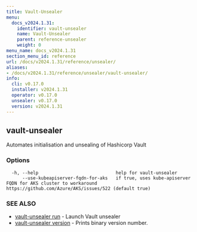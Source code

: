 ```yaml
---
title: Vault-Unsealer
menu:
  docs_v2024.1.31:
    identifier: vault-unsealer
    name: Vault-Unsealer
    parent: reference-unsealer
    weight: 0
menu_name: docs_v2024.1.31
section_menu_id: reference
url: /docs/v2024.1.31/reference/unsealer/
aliases:
- /docs/v2024.1.31/reference/unsealer/vault-unsealer/
info:
  cli: v0.17.0
  installer: v2024.1.31
  operator: v0.17.0
  unsealer: v0.17.0
  version: v2024.1.31
---
```


## vault-unsealer

Automates initialisation and unsealing of Hashicorp Vault

### Options

```
  -h, --help                             help for vault-unsealer
      --use-kubeapiserver-fqdn-for-aks   if true, uses kube-apiserver FQDN for AKS cluster to workaround https://github.com/Azure/AKS/issues/522 (default true)
```

### SEE ALSO

* [vault-unsealer run](/docs/v2024.1.31/reference/unsealer/vault-unsealer_run)	 - Launch Vault unsealer
* [vault-unsealer version](/docs/v2024.1.31/reference/unsealer/vault-unsealer_version)	 - Prints binary version number.

